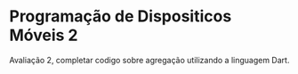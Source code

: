 # Programação de Dispositicos Móveis 2

Avaliação 2, completar codigo sobre agregação utilizando a linguagem Dart.
